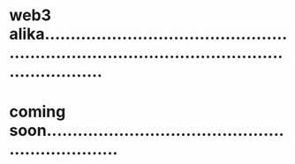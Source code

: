 # web3 alika......................................................................................................................
# coming soon...................................................................
